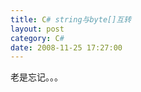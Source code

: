 ```yaml
---
title: C# string与byte[]互转
layout: post
category: C#
date: 2008-11-25 17:27:00
---
```


老是忘记。。。

<div class="cnblogs_code"><!--

Code highlighting produced by Actipro CodeHighlighter (freeware)

http://www.CodeHighlighter.com/

--><span style="color: #000000;">str&nbsp;</span><span style="color: #000000;">=</span><span style="color: #000000;">&nbsp;Encoding.UTF8.GetString(bytes)

bytes&nbsp;</span><span style="color: #000000;">=</span><span style="color: #000000;">&nbsp;Encoding.Default.GetBytes(str)</span></div>

&nbsp;

